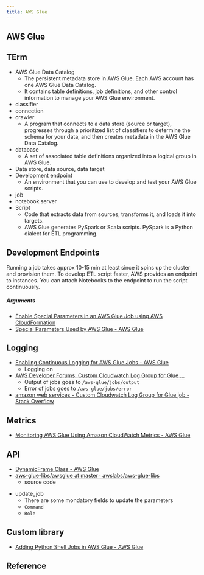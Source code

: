 ```yaml
---
title: AWS Glue
---
```


## AWS Glue


## TErm
* AWS Glue Data Catalog
    * The persistent metadata store in AWS Glue. Each AWS account has one AWS Glue Data Catalog.
    * It contains table definitions, job definitions, and other control information to manage your AWS Glue environment.
* classifier
* connection
* crawler
    * A program that connects to a data store (source or target), progresses through a prioritized list of classifiers to determine the schema for your data, and then creates metadata in the AWS Glue Data Catalog.
* database
    * A set of associated table definitions organized into a logical group in AWS Glue.
* Data store, data source, data target
* Development endpoint
    * An environment that you can use to develop and test your AWS Glue scripts.
* job
* notebook server
* Script
    * Code that extracts data from sources, transforms it, and loads it into targets.
    * AWS Glue generates PySpark or Scala scripts. PySpark is a Python dialect for ETL programming.

## Development Endpoints
Running a job takes approx 10-15 min at least since it spins up the cluster and provision them.
To develop ETL script faster, AWS provides an endpoint to instances.
You can attach Notebooks to the endpoint to run the script continuously.

##### Arguments
- [Enable Special Parameters in an AWS Glue Job using AWS CloudFormation](https://aws.amazon.com/premiumsupport/knowledge-center/cloudformation-glue-special-parameters/)
- [Special Parameters Used by AWS Glue \- AWS Glue](https://docs.aws.amazon.com/glue/latest/dg/aws-glue-programming-etl-glue-arguments.html)


## Logging
- [Enabling Continuous Logging for AWS Glue Jobs \- AWS Glue](https://docs.aws.amazon.com/glue/latest/dg/monitor-continuous-logging-enable.html)
    - Logging on 
- [AWS Developer Forums: Custom Cloudwatch Log Group for Glue \.\.\.](https://forums.aws.amazon.com/thread.jspa?messageID=898174)
    - Output of jobs goes to `/aws-glue/jobs/output`
    - Error of jobs goes to `/aws-glue/jobs/error`
- [amazon web services \- Custom Cloudwatch Log Group for Glue job \- Stack Overflow](https://stackoverflow.com/questions/55044341/custom-cloudwatch-log-group-for-glue-job)

## Metrics
- [Monitoring AWS Glue Using Amazon CloudWatch Metrics \- AWS Glue](https://docs.aws.amazon.com/glue/latest/dg/monitoring-awsglue-with-cloudwatch-metrics.html)


## API
- [DynamicFrame Class \- AWS Glue](https://docs.aws.amazon.com/glue/latest/dg/aws-glue-api-crawler-pyspark-extensions-dynamic-frame.html#aws-glue-api-crawler-pyspark-extensions-dynamic-frame-map)
- [aws\-glue\-libs/awsglue at master · awslabs/aws\-glue\-libs](https://github.com/awslabs/aws-glue-libs/tree/master/awsglue)
    - source code


* update_job
    * There are some mondatory fields to update the parameters
    * `Command`
    * `Role`

## Custom library
- [Adding Python Shell Jobs in AWS Glue \- AWS Glue](https://docs.aws.amazon.com/glue/latest/dg/add-job-python.html)


## Reference
